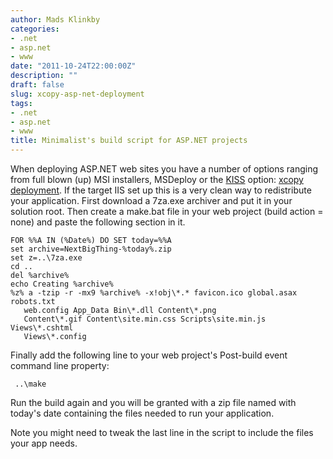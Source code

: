 ```yaml
---
author: Mads Klinkby
categories:
- .net
- asp.net
- www
date: "2011-10-24T22:00:00Z"
description: ""
draft: false
slug: xcopy-asp-net-deployment
tags:
- .net
- asp.net
- www
title: Minimalist's build script for ASP.NET projects
---
```



When deploying ASP.NET web sites you have a number of options ranging from full blown (up) MSI installers, MSDeploy or the [KISS](http://en.wikipedia.org/wiki/KISS_principle) option: [xcopy deployment](http://en.wikipedia.org/wiki/XCOPY_deployment). If the target IIS set up this is a very clean way to redistribute your application. First download a 7za.exe archiver and put it in your solution root. Then create a make.bat file in your web project (build action = none) and paste the following section in it.   

```BAT
FOR %%A IN (%Date%) DO SET today=%%A
set archive=NextBigThing-%today%.zip
set z=..\7za.exe
cd ..
del %archive%
echo Creating %archive%
%z% a -tzip -r -mx9 %archive% -x!obj\*.* favicon.ico global.asax robots.txt
   web.config App_Data Bin\*.dll Content\*.png
   Content\*.gif Content\site.min.css Scripts\site.min.js Views\*.cshtml
   Views\*.config
```

Finally add the following line to your web project's Post-build event command line property:

```BAT
 ..\make
```

Run the build again and you will be granted with a zip file named with today's date containing the files needed to run your application.

Note you might need to tweak the last line in the script to include the files your app needs.

